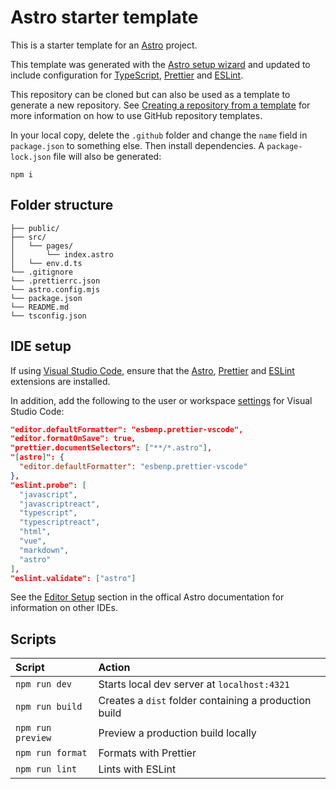 # Astro starter template

This is a starter template for an [Astro](https://astro.build/) project.

This template was generated with the [Astro setup wizard](https://docs.astro.build/en/install/auto/#1-run-the-setup-wizard) and updated to include configuration for [TypeScript](https://www.typescriptlang.org/), [Prettier](https://prettier.io/) and [ESLint](https://eslint.org/).

This repository can be cloned but can also be used as a template to generate a new repository. See [Creating a repository from a template](https://docs.github.com/en/repositories/creating-and-managing-repositories/creating-a-repository-from-a-template) for more information on how to use GitHub repository templates.

In your local copy, delete the `.github` folder and change the `name` field in `package.json` to something else. Then install dependencies. A `package-lock.json` file will also be generated:

```shell
npm i
```

## Folder structure

```text
├── public/
├── src/
│   └── pages/
│       └── index.astro
│   └── env.d.ts
└── .gitignore
└── .prettierrc.json
└── astro.config.mjs
└── package.json
└── README.md
└── tsconfig.json
```

## IDE setup

If using [Visual Studio Code](https://code.visualstudio.com/), ensure that the [Astro](https://marketplace.visualstudio.com/items?itemName=astro-build.astro-vscode), [Prettier](https://marketplace.visualstudio.com/items?itemName=esbenp.prettier-vscode) and [ESLint](https://marketplace.visualstudio.com/items?itemName=dbaeumer.vscode-eslint) extensions are installed.

In addition, add the following to the user or workspace [settings](https://code.visualstudio.com/docs/getstarted/settings) for Visual Studio Code:

```json
"editor.defaultFormatter": "esbenp.prettier-vscode",
"editor.formatOnSave": true,
"prettier.documentSelectors": ["**/*.astro"],
"[astro]": {
  "editor.defaultFormatter": "esbenp.prettier-vscode"
},
"eslint.probe": [
  "javascript",
  "javascriptreact",
  "typescript",
  "typescriptreact",
  "html",
  "vue",
  "markdown",
  "astro"
],
"eslint.validate": ["astro"]
```

See the [Editor Setup](https://docs.astro.build/en/editor-setup/) section in the offical Astro documentation for information on other IDEs.

## Scripts

| Script            | Action                                                |
| :---------------- | :---------------------------------------------------- |
| `npm run dev`     | Starts local dev server at `localhost:4321`           |
| `npm run build`   | Creates a `dist` folder containing a production build |
| `npm run preview` | Preview a production build locally                    |
| `npm run format`  | Formats with Prettier                                 |
| `npm run lint`    | Lints with ESLint                                     |
